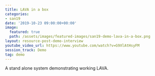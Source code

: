 ```yaml
---
title: LAVA in a box
categories:
- san19
date: '2019-10-23 09:00:00+00:00'
image:
  featured: true
  path: /assets/images/featured-images/san19-demo-lava-in-a-box.png
layout: resource-post-demo-interview
youtube_video_url: https://www.youtube.com/watch?v=G9XlAtHsyFM
session_track: Demo
tag: demo
---
```

A stand alone system demonstrating working LAVA.
